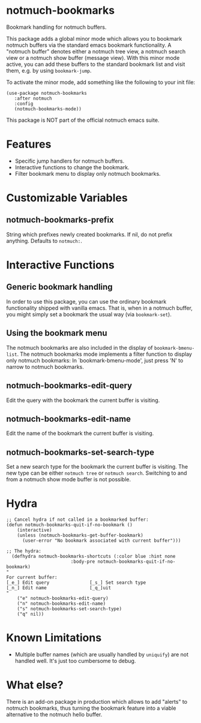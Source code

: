 # notmuch-bookmarks
Bookmark handling for notmuch buffers.

This package adds a global minor mode which allows you to bookmark
 notmuch buffers via the standard emacs bookmark functionality. A
"notmuch buffer" denotes either a notmuch tree view, a notmuch search
 view or a notmuch show buffer (message view). With this minor mode
 active, you can add these buffers to the standard bookmark list and
 visit them, e.g. by using `bookmark-jump`.

 To activate the minor mode, add something like the following to
 your init file:

```
(use-package notmuch-bookmarks
   :after notmuch
   :config
   (notmuch-bookmarks-mode))
```

 This package is NOT part of the official notmuch emacs suite.

# Features

 - Specific jump handlers for notmuch buffers.
 - Interactive functions to change the bookmark.
 - Filter bookmark menu to display only notmuch bookmarks.

# Customizable Variables

## notmuch-bookmarks-prefix 

String which prefixes newly created bookmarks. If nil, do not prefix
anything. Defaults to `notmuch:`.

# Interactive Functions

## Generic bookmark handling

In order to use this package, you can use the ordinary bookmark
functionality shipped with vanilla emacs. That is, when in a notmuch
buffer, you might simply set a bookmark the usual way (via
`bookmark-set`). 

## Using the bookmark menu

The notmuch bookmarks are also included in the display of
`bookmark-bmenu-list`. The notmuch bookmarks mode implements a filter
function to display only notmuch bookmarks: In `bookmark-bmenu-mode',
just press 'N' to narrow to notmuch bookmarks.

## notmuch-bookmarks-edit-query

Edit the query with the bookmark the current buffer is visiting.

## notmuch-bookmarks-edit-name

Edit the name of the bookmark the current buffer is visiting.

## notmuch-bookmarks-set-search-type

Set a new search type for the bookmark the current buffer is visiting.
The new type can be either `notmuch tree` or `notmuch search`.
Switching to and from a notmuch show mode buffer is not possible.

# Hydra

``` emacs-lisp
;; Cancel hydra if not called in a bookmarked buffer:
(defun notmuch-bookmarks-quit-if-no-bookmark ()
    (interactive)
    (unless (notmuch-bookmarks-get-buffer-bookmark)
      (user-error "No bookmark associated with current buffer")))
	  
;; The hydra:
  (defhydra notmuch-bookmarks-shortcuts (:color blue :hint none
						:body-pre notmuch-bookmarks-quit-if-no-bookmark)
"
For current buffer:
[_e_] Edit query               [_s_] Set search type
[_n_] Edit name                [_q_]uit
"
    ("e" notmuch-bookmarks-edit-query)
    ("n" notmuch-bookmarks-edit-name)
    ("s" notmuch-bookmarks-set-search-type)
    ("q" nil))
```

# Known Limitations

 - Multiple buffer names (which are usually handled by `uniquify`) are
   not handled well. It's just too cumbersome to debug.

# What else?

There is an add-on package in production which allows to add "alerts"
to notmuch bookmarks, thus turning the bookmark feature into a viable
alternative to the notmuch hello buffer. 
